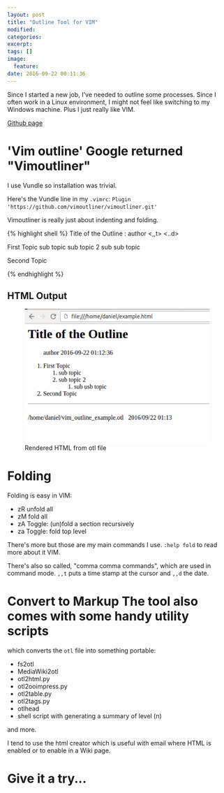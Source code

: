 ```yaml
---
layout: post
title: "Outline Tool for VIM"
modified:
categories:
excerpt:
tags: []
image:
  feature:
date: 2016-09-22 00:11:36
---
```

Since I started a new job, I've needed to outline some processes. Since I
often work in a Linux environment, I might not feel like switching to my
Windows machine. Plus I just really like VIM.

[Github page](https://github.com/vimoutliner/vimoutliner)

# 'Vim outline' Google returned "Vimoutliner"
I use Vundle so installation was trivial.

Here's the Vundle line in my `.vimrc`: `Plugin
'https://github.com/vimoutliner/vimoutliner.git'`

Vimoutliner is really just about indenting and folding.

{% highlight shell %}
Title of the Outline
: author <,,t> <..d>

First Topic
    sub topic
    sub topic 2
        sub sub topic

Second Topic

{% endhighlight %}

## HTML Output

<figure>
    <img src="/images/vimoutliner_html.png" alt="rendered html from outline">
    <figcaption>Rendered HTML from otl file</figcaption>
</figure>

# Folding
Folding is easy in VIM:

* zR  unfold all
* zM  fold all
* zA  Toggle: (un)fold a section recursively
* za  Toggle: fold top level

There's more but those are my main commands I use. `:help fold` to read
more about it VIM.

There's also so called, "comma comma commands", which are used in
command mode. `,,t` puts a time stamp at the cursor and `,,d` the date.


# Convert to Markup The tool also comes with some handy utility scripts
which converts the `otl` file into something portable:

* fs2otl
* MediaWiki2otl
* otl2html.py
* otl2ooimpress.py
* otl2table.py
* otl2tags.py
* otlhead
 * shell script with generating a summary of level (n)

and more.

I tend to use the html creator which is useful with email where HTML is
enabled or to enable in a Wiki page.

# Give it a try...
